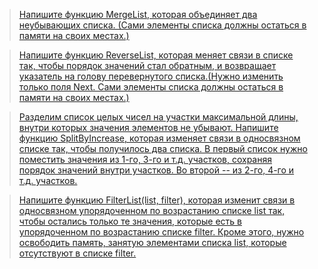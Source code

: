 >[Напишите функцию MergeList, которая объединяет два неубывающих списка. (Сами элементы списка должны остаться в памяти на своих местах.)](https://github.com/ptrvsrg/NSU_homework_C/tree/master/%D0%97%D0%B0%D0%B4%D0%B0%D1%87%D0%B8%20%D1%81%20%D0%BD%D0%B5%D1%81%D0%BA%D0%BE%D0%BB%D1%8C%D0%BA%D0%B8%D0%BC%D0%B8%20%D1%81%D0%BF%D0%B8%D1%81%D0%BA%D0%B0%D0%BC%D0%B8/%D0%9E%D0%B1%D1%8A%D0%B5%D0%B4%D0%B8%D0%BD%D0%B5%D0%BD%D0%B8%D0%B5%202%20%D0%BD%D0%B5%D1%83%D0%B1%D1%8B%D0%B2%D0%B0%D1%8E%D1%89%D0%B8%D1%85%20%D1%81%D0%BF%D0%B8%D1%81%D0%BA%D0%BE%D0%B2)

>[Напишите функцию ReverseList, которая меняет связи в списке так, чтобы порядок значений стал обратным, и возвращает указатель на голову перевернутого списка.(Нужно изменить только поля Next. Сами элементы списка должны остаться в памяти на своих местах.)](https://github.com/ptrvsrg/NSU_homework_C/tree/master/%D0%97%D0%B0%D0%B4%D0%B0%D1%87%D0%B8%20%D1%81%20%D0%BD%D0%B5%D1%81%D0%BA%D0%BE%D0%BB%D1%8C%D0%BA%D0%B8%D0%BC%D0%B8%20%D1%81%D0%BF%D0%B8%D1%81%D0%BA%D0%B0%D0%BC%D0%B8/%D0%9F%D0%B5%D1%80%D0%B5%D0%B2%D0%B5%D1%80%D0%BD%D1%83%D1%82%D1%8C%20%D1%81%D0%BF%D0%B8%D1%81%D0%BE%D0%BA)

>[Разделим список целых чисел на участки максимальной длины, внутри которых значения элементов не убывают. Напишите функцию SplitByIncrease, которая изменяет связи в односвязном списке так, чтобы получилось два списка. В первый список нужно поместить значения из 1-го, 3-го и т.д. участков, сохраняя порядок значений внутри участков. Во второй -- из 2-го, 4-го и т.д. участков.](https://github.com/ptrvsrg/NSU_homework_C/tree/master/%D0%97%D0%B0%D0%B4%D0%B0%D1%87%D0%B8%20%D1%81%20%D0%BD%D0%B5%D1%81%D0%BA%D0%BE%D0%BB%D1%8C%D0%BA%D0%B8%D0%BC%D0%B8%20%D1%81%D0%BF%D0%B8%D1%81%D0%BA%D0%B0%D0%BC%D0%B8/%D0%A0%D0%B0%D0%B7%D0%B4%D0%B5%D0%BB%D0%B8%D1%82%D1%8C%20%D1%81%D0%BF%D0%B8%D1%81%D0%BE%D0%BA%20%D0%BD%D0%B0%20%D0%BD%D0%B5%D1%83%D0%B1%D1%8B%D0%B2%D0%B0%D1%8E%D1%89%D0%B8%D0%B5%20%D1%81%D0%BF%D0%B8%D1%81%D0%BA%D0%B8)

>[Напишите функцию FilterList(list, filter), которая изменит связи в односвязном упорядоченном по возрастанию списке list так, чтобы остались только те значения, которые есть в упорядоченном по возрастанию списке filter. Кроме этого, нужно освободить память, занятую элементами списка list, которые отсутствуют в списке filter.](https://github.com/ptrvsrg/NSU_homework_C/tree/master/%D0%97%D0%B0%D0%B4%D0%B0%D1%87%D0%B8%20%D1%81%20%D0%BD%D0%B5%D1%81%D0%BA%D0%BE%D0%BB%D1%8C%D0%BA%D0%B8%D0%BC%D0%B8%20%D1%81%D0%BF%D0%B8%D1%81%D0%BA%D0%B0%D0%BC%D0%B8/%D0%A4%D0%B8%D0%BB%D1%8C%D1%82%D1%80%D0%B0%D1%86%D0%B8%D1%8F%20%D1%81%D0%BF%D0%B8%D1%81%D0%BA%D0%B0)